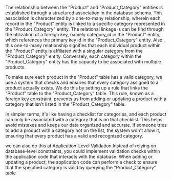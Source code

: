 

The relationship between the "Product" and "Product_Category" entities is established through a structured association in the database schema. This association is characterized by a one-to-many relationship, wherein each record in the "Product" entity is  linked to a specific category represented in the "Product_Category" entity. The relational linkage is can be find  through the utilization of a foreign key, namely category_id in the "Product" entity, which references the primary key id in the "Product_Category" entity.
Also , this one-to-many relationship signifies that each individual product within the "Product" entity is affiliated with a singular category from the "Product_Category" entity. Conversely, each category within the "Product_Category" entity has the capacity to be associated with multiple products.




To make sure each product in the "Product" table has a valid category, we use a system that checks and ensures that every category assigned to a product actually exists. We do this by setting up a rule that links the "Product" table to the "Product_Category" table. This rule, known as a foreign key constraint, prevents us from adding or updating a product with a category that isn't listed in the "Product_Category" table.

In simpler terms, it's like having a checklist for categories, and each product can only be associated with a category that is on that checklist. This helps avoid mistakes and keeps our data organized and accurate. If someone tries to add a product with a category not on the list, the system won't allow it, ensuring that every product has a valid and recognized category.

we can also do  this at Application-Level Validation
 Instead of relying on database-level constraints, you could implement validation checks within the application code that interacts with the database.
When adding or updating a product, the application code can perform a check to ensure that the specified category is valid by querying the "Product_Category" table